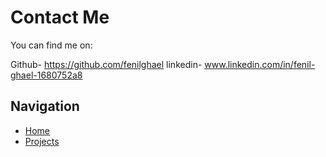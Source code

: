# Contact Me  

You can find me on:  

Github- https://github.com/fenilghael
linkedin- www.linkedin.com/in/fenil-ghael-1680752a8 
  

## Navigation  
- [Home](index.markdown)  
- [Projects](projects.markdown) 
